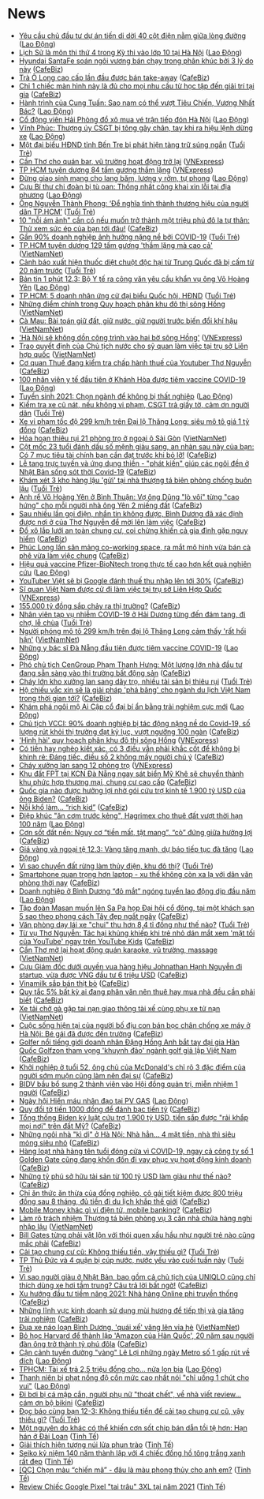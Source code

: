 # News

- [Yêu cầu chủ đầu tư dự án tiến di dời 40 cột điện nằm giữa lòng đường](https://laodong.vn/ban-doc/yeu-cau-chu-dau-tu-du-an-tien-di-doi-40-cot-dien-nam-giua-long-duong-888338.ldo) ([Lao Động](https://laodong.vn))
- [Lịch Sử là môn thi thứ 4 trong Kỳ thi vào lớp 10 tại Hà Nội](https://laodong.vn/giao-duc/lich-su-la-mon-thi-thu-4-trong-ky-thi-vao-lop-10-tai-ha-noi-888406.ldo) ([Lao Động](https://laodong.vn))
- [Hyundai SantaFe soán ngôi vương bán chạy trong phân khúc bởi 3 lý do này](https://cafebiz.vn/hyundai-santafe-soan-ngoi-vuong-ban-chay-trong-phan-khuc-boi-3-ly-do-nay-20210312123544399.chn) ([CafeBiz](https://cafebiz.vn))
- [Trà Ô Long cao cấp lần đầu được bán take-away](https://cafebiz.vn/tra-o-long-cao-cap-lan-dau-duoc-ban-take-away-20210312120823654.chn) ([CafeBiz](https://cafebiz.vn))
- [Chỉ 1 chiếc màn hình này là đủ cho mọi nhu cầu từ học tập đến giải trí tại gia](https://cafebiz.vn/chi-1-chiec-man-hinh-nay-la-du-cho-moi-nhu-cau-tu-hoc-tap-den-giai-tri-tai-gia-20210312105055392.chn) ([CafeBiz](https://cafebiz.vn))
- [Hành trình của Cung Tuấn: Sao nam có thể vượt Tiêu Chiến, Vương Nhất Bác?](https://laodong.vn/photo/hanh-trinh-cua-cung-tuan-sao-nam-co-the-vuot-tieu-chien-vuong-nhat-bac-888161.ldo) ([Lao Động](https://laodong.vn))
- [Cổ động viên Hải Phòng đổ xô mua vé trận tiếp đón Hà Nội](https://laodong.vn/bong-da/co-dong-vien-hai-phong-do-xo-mua-ve-tran-tiep-don-ha-noi-888393.ldo) ([Lao Động](https://laodong.vn))
- [Vĩnh Phúc: Thượng úy CSGT bị tông gãy chân, tay khi ra hiệu lệnh dừng xe](https://laodong.vn/phap-luat/vinh-phuc-thuong-uy-csgt-bi-tong-gay-chan-tay-khi-ra-hieu-lenh-dung-xe-888404.ldo) ([Lao Động](https://laodong.vn))
- [Một đại biểu HĐND tỉnh Bến Tre bị phát hiện tàng trữ súng ngắn](https://tuoitre.vn/mot-dai-bieu-hdnd-tinh-ben-tre-bi-phat-hien-tang-tru-sung-ngan-20210312121545323.htm) ([Tuổi Trẻ](https://tuoitre.vn))
- [Cần Thơ cho quán bar, vũ trường hoạt động trở lại](https://vnexpress.net/can-tho-cho-quan-bar-vu-truong-hoat-dong-tro-lai-4247522.html) ([VNExpress](https://vnexpress.net))
- [TP HCM tuyên dương 84 tấm gương thầm lặng](https://vnexpress.net/tp-hcm-tuyen-duong-84-tam-guong-tham-lang-4247521.html) ([VNExpress](https://vnexpress.net))
- [Đừng giao sinh mạng cho lang băm, lương y rởm, tự phong](https://laodong.vn/xa-hoi/dung-giao-sinh-mang-cho-lang-bam-luong-y-rom-tu-phong-888156.ldo) ([Lao Động](https://laodong.vn))
- [Cựu Bí thư chi đoàn bị tù oan: Thống nhất công khai xin lỗi tại địa phương](https://laodong.vn/phap-luat/cuu-bi-thu-chi-doan-bi-tu-oan-thong-nhat-cong-khai-xin-loi-tai-dia-phuong-888396.ldo) ([Lao Động](https://laodong.vn))
- [Ông Nguyễn Thành Phong: ‘Để nghĩa tình thành thương hiệu của người dân TP.HCM’](https://tuoitre.vn/ong-nguyen-thanh-phong-de-nghia-tinh-thanh-thuong-hieu-cua-nguoi-dan-tphcm-20210312122151126.htm) ([Tuổi Trẻ](https://tuoitre.vn))
- [10 "nỗi ám ảnh" cần có nếu muốn trở thành một triệu phú đô la tự thân: Thử xem sức ép của bạn tới đâu!](https://cafebiz.vn/10-noi-am-anh-can-co-neu-muon-tro-thanh-mot-trieu-phu-do-la-tu-than-thu-xem-suc-ep-cua-ban-toi-dau-2021031015533084.chn) ([CafeBiz](https://cafebiz.vn))
- [Gần 90% doanh nghiệp ảnh hưởng nặng nề bởi COVID-19](https://tuoitre.vn/gan-90-doanh-nghiep-anh-huong-nang-ne-boi-covid-19-20210312124506974.htm) ([Tuổi Trẻ](https://tuoitre.vn))
- [TP.HCM tuyên dương 129 tấm gương 'thầm lặng mà cao cả'](http://vietnamnet.vn/vn/thoi-su/tp-hcm-tuyen-duong-129-tam-guong-tham-lang-ma-cao-ca-719127.html) ([VietNamNet](https://vietnamnet.vn))
- [Cảnh báo xuất hiện thuốc diệt chuột độc hại từ Trung Quốc đã bị cấm từ 20 năm trước](https://tuoitre.vn/canh-bao-xuat-hien-thuoc-diet-chuot-doc-hai-tu-trung-quoc-da-bi-cam-tu-20-nam-truoc-20210312112644002.htm) ([Tuổi Trẻ](https://tuoitre.vn))
- [Bản tin 1 phút 12.3: Bộ Y tế ra công văn yêu cầu khẩn vụ ông Võ Hoàng Yên](https://laodong.vn/video/ban-tin-1-phut-123-bo-y-te-ra-cong-van-yeu-cau-khan-vu-ong-vo-hoang-yen-888339.ldo) ([Lao Động](https://laodong.vn))
- [TP.HCM: 5 doanh nhân ứng cử đại biểu Quốc hội, HĐND](https://tuoitre.vn/tphcm-5-doanh-nhan-ung-cu-dai-bieu-quoc-hoi-hdnd-2021031211595546.htm) ([Tuổi Trẻ](https://tuoitre.vn))
- [Những điểm chính trong Quy hoạch phân khu đô thị sông Hồng](http://vietnamnet.vn/vn/thoi-su/nhung-diem-chinh-trong-quy-hoach-phan-khu-do-thi-song-hong-719121.html) ([VietNamNet](https://vietnamnet.vn))
- [Cà Mau: Bài toán giữ đất, giữ nước, giữ người trước biến đổi khí hậu](http://vietnamnet.vn/vn/thoi-su/ca-mau-bai-toan-giu-dat-giu-nuoc-giu-nguoi-truoc-bien-doi-khi-hau-719131.html) ([VietNamNet](https://vietnamnet.vn))
- ['Hà Nội sẽ không dồn công trình vào hai bờ sông Hồng'](https://vnexpress.net/ha-noi-se-khong-don-cong-trinh-vao-hai-bo-song-hong-4247340.html) ([VNExpress](https://vnexpress.net))
- [Trao quyết định của Chủ tịch nước cho sỹ quan làm việc tại trụ sở Liên hợp quốc](http://vietnamnet.vn/vn/thoi-su/chinh-tri/trao-quyet-dinh-cua-chu-tich-nuoc-cho-sy-quan-lam-viec-tai-tru-so-lien-hop-quoc-719126.html) ([VietNamNet](https://vietnamnet.vn))
- [Cơ quan Thuế đang kiểm tra chấp hành thuế của Youtuber Thơ Nguyễn](https://cafebiz.vn/co-quan-thue-dang-kiem-tra-chap-hanh-thue-cua-youtuber-tho-nguyen-20210312114855455.chn) ([CafeBiz](https://cafebiz.vn))
- [100 nhân viên y tế đầu tiên ở Khánh Hòa được tiêm vaccine COVID-19](https://laodong.vn/photo/100-nhan-vien-y-te-dau-tien-o-khanh-hoa-duoc-tiem-vaccine-covid-19-888312.ldo) ([Lao Động](https://laodong.vn))
- [Tuyển sinh 2021: Chọn ngành để không bị thất nghiệp](https://laodong.vn/giao-duc/tuyen-sinh-2021-chon-nganh-de-khong-bi-that-nghiep-888291.ldo) ([Lao Động](https://laodong.vn))
- [Kiểm tra xe cũ nát, nếu không vi phạm, CSGT trả giấy tờ, cảm ơn người dân](https://tuoitre.vn/kiem-tra-xe-cu-nat-neu-khong-vi-pham-csgt-tra-giay-to-cam-on-nguoi-dan-20210312104258771.htm) ([Tuổi Trẻ](https://tuoitre.vn))
- [Xe vi phạm tốc độ 299 km/h trên Đại lộ Thăng Long: siêu mô tô giá 1 tỷ đồng](https://cafebiz.vn/xe-vi-pham-toc-do-299-km-h-tren-dai-lo-thang-long-sieu-mo-to-gia-1-ty-dong-20210312112633759.chn) ([CafeBiz](https://cafebiz.vn))
- [Hỏa hoạn thiêu rụi 21 phòng trọ ở ngoại ô Sài Gòn](http://vietnamnet.vn/vn/thoi-su/hoa-hoan-thieu-rui-21-phong-tro-o-ngoai-o-sai-gon-719110.html) ([VietNamNet](https://vietnamnet.vn))
- [Cột mốc 23 tuổi đánh dấu số mệnh giàu sang, an nhàn sau này của bạn: Có 7 mục tiêu tài chính bạn cần đạt trước khi bỏ lỡ!](https://cafebiz.vn/cot-moc-23-tuoi-danh-dau-so-menh-giau-sang-an-nhan-sau-nay-cua-ban-co-7-muc-tieu-tai-chinh-ban-can-dat-truoc-khi-bo-lo-2021031200441208.chn) ([CafeBiz](https://cafebiz.vn))
- [Lễ tang trực tuyến và ứng dụng thiền - "phát kiến" giúp các ngôi đền ở Nhật Bản sống sót thời Covid-19](https://cafebiz.vn/le-tang-truc-tuyen-va-ung-dung-thien-phat-kien-giup-cac-ngoi-den-o-nhat-ban-song-sot-thoi-covid-19-20210312111013281.chn) ([CafeBiz](https://cafebiz.vn))
- [Khám xét 3 kho hàng lậu 'gửi' tại nhà thượng tá biên phòng chống buôn lậu](https://tuoitre.vn/kham-xet-3-kho-hang-lau-gui-tai-nha-thuong-ta-bien-phong-chong-buon-lau-20210312095225183.htm) ([Tuổi Trẻ](https://tuoitre.vn))
- [Anh rể Võ Hoàng Yên ở Bình Thuận: Vợ ông Dũng "lò vôi" từng "cao hứng" cho mỗi người nhà ông Yên 2 miếng đất](https://cafebiz.vn/anh-re-vo-hoang-yen-o-binh-thuan-vo-ong-dung-lo-voi-tung-cao-hung-cho-moi-nguoi-nha-ong-yen-2-mieng-dat-20210312110627325.chn) ([CafeBiz](https://cafebiz.vn))
- [Sau nhiều lần gọi điện, nhắn tin không được, Bình Dương đã xác định được nơi ở của Thơ Nguyễn để mời lên làm việc](https://cafebiz.vn/sau-nhieu-lan-goi-dien-nhan-tin-khong-duoc-binh-duong-da-xac-dinh-duoc-noi-o-cua-tho-nguyen-de-moi-len-lam-viec-20210312110430358.chn) ([CafeBiz](https://cafebiz.vn))
- [Đổ xô lắp lưới an toàn chung cư, coi chừng khiến cả gia đình gặp nguy hiểm](https://cafebiz.vn/do-xo-lap-luoi-an-toan-chung-cu-coi-chung-khien-ca-gia-dinh-gap-nguy-hiem-20210312110128494.chn) ([CafeBiz](https://cafebiz.vn))
- [Phúc Long lấn sân mảng co-working space, ra mắt mô hình vừa bán cà phê vừa làm việc chung](https://cafebiz.vn/phuc-long-lan-san-mang-co-working-space-ra-mat-mo-hinh-vua-ban-ca-phe-vua-lam-viec-chung-20210312094321003.chn) ([CafeBiz](https://cafebiz.vn))
- [Hiệu quả vaccine Pfizer-BioNtech trong thực tế cao hơn kết quả nghiên cứu](https://laodong.vn/the-gioi/hieu-qua-vaccine-pfizer-biontech-trong-thuc-te-cao-hon-ket-qua-nghien-cuu-888326.ldo) ([Lao Động](https://laodong.vn))
- [YouTuber Việt sẽ bị Google đánh thuế thu nhập lên tới 30%](https://cafebiz.vn/youtuber-viet-se-bi-google-danh-thue-thu-nhap-len-toi-30-20210312105125013.chn) ([CafeBiz](https://cafebiz.vn))
- [Sĩ quan Việt Nam được cử đi làm việc tại trụ sở Liên Hợp Quốc](https://vnexpress.net/si-quan-viet-nam-duoc-cu-di-lam-viec-tai-tru-so-lien-hop-quoc-4247357.html) ([VNExpress](https://vnexpress.net))
- [155.000 tỷ đồng sắp chảy ra thị trường?](https://cafebiz.vn/155000-ty-dong-sap-chay-ra-thi-truong-20210312104515475.chn) ([CafeBiz](https://cafebiz.vn))
- [Nhân viên tạp vụ nhiễm COVID-19 ở Hải Dương từng đến đám tang, đi chợ, lễ chùa](https://tuoitre.vn/nhan-vien-tap-vu-nhiem-covd-19-o-hai-duong-tung-den-dam-tang-di-cho-le-chua-20210312103118503.htm) ([Tuổi Trẻ](https://tuoitre.vn))
- [Người phóng mô tô 299 km/h trên đại lộ Thăng Long cảm thấy 'rất hối hận'](http://vietnamnet.vn/vn/thoi-su/nguoi-phong-mo-to-299-km-h-tren-dai-lo-thang-long-cam-thay-rat-hoi-han-719088.html) ([VietNamNet](https://vietnamnet.vn))
- [Những y bác sĩ Đà Nẵng đầu tiên được tiêm vaccine COVID-19](https://laodong.vn/photo/nhung-y-bac-si-da-nang-dau-tien-duoc-tiem-vaccine-covid-19-888287.ldo) ([Lao Động](https://laodong.vn))
- [Phó chủ tịch CenGroup Phạm Thanh Hưng: Một lượng lớn nhà đầu tư đang sẵn sàng vào thị trường bất động sản](https://cafebiz.vn/pho-chu-tich-cengroup-pham-thanh-hung-mot-luong-lon-nha-dau-tu-dang-san-sang-vao-thi-truong-bat-dong-san-20210312094219386.chn) ([CafeBiz](https://cafebiz.vn))
- [Cháy lớn kho xưởng lan sang dãy trọ, nhiều tài sản bị thiêu rụi](https://tuoitre.vn/chay-lon-kho-xuong-lan-sang-day-tro-nhieu-tai-san-bi-thieu-rui-20210312094509219.htm) ([Tuổi Trẻ](https://tuoitre.vn))
- [Hộ chiếu vắc xin sẽ là giải pháp 'phá băng' cho ngành du lịch Việt Nam trong thời gian tới?](https://cafebiz.vn/ho-chieu-vac-xin-se-la-giai-phap-pha-bang-cho-nganh-du-lich-viet-nam-trong-thoi-gian-toi-20210312102544838.chn) ([CafeBiz](https://cafebiz.vn))
- [Khám phá ngôi mộ Ai Cập cổ đại bí ẩn bằng trải nghiệm cực mới](https://laodong.vn/the-gioi/kham-pha-ngoi-mo-ai-cap-co-dai-bi-an-bang-trai-nghiem-cuc-moi-888313.ldo) ([Lao Động](https://laodong.vn))
- [Chủ tịch VCCI: 90% doanh nghiệp bị tác động nặng nề do Covid-19, số lượng rút khỏi thị trường đạt kỷ lục, vượt ngưỡng 100 ngàn](https://cafebiz.vn/chu-tich-vcci-90-doanh-nghiep-bi-tac-dong-nang-ne-do-covid-19-so-luong-rut-khoi-thi-truong-dat-ky-luc-vuot-nguong-100-ngan-20210312094318426.chn) ([CafeBiz](https://cafebiz.vn))
- ['Hình hài' quy hoạch phân khu đô thị sông Hồng](https://vnexpress.net/hinh-hai-quy-hoach-phan-khu-do-thi-song-hong-4247175.html) ([VNExpress](https://vnexpress.net))
- [Có tiền hay nghèo kiết xác, có 3 điều vẫn phải khắc cốt để không bị khinh rẻ: Đáng tiếc, điều số 2 không mấy người chú ý](https://cafebiz.vn/co-tien-hay-ngheo-kiet-xac-co-3-dieu-van-phai-khac-cot-de-khong-bi-khinh-re-dang-tiec-dieu-so-2-khong-may-nguoi-chu-y-20210311171645098.chn) ([CafeBiz](https://cafebiz.vn))
- [Cháy xưởng lan sang 12 phòng trọ](https://vnexpress.net/chay-xuong-lan-sang-12-phong-tro-4247370.html) ([VNExpress](https://vnexpress.net))
- [Khu đất FPT tại KCN Đà Nẵng ngay sát biển Mỹ Khê sẽ chuyển thành khu phức hợp thương mại, chung cư cao cấp](https://cafebiz.vn/khu-dat-fpt-tai-kcn-da-nang-ngay-sat-bien-my-khe-se-chuyen-thanh-khu-phuc-hop-thuong-mai-chung-cu-cao-cap-20210312101118514.chn) ([CafeBiz](https://cafebiz.vn))
- [Quốc gia nào được hưởng lợi nhờ gói cứu trợ kinh tế 1.900 tỷ USD của ông Biden?](https://cafebiz.vn/quoc-gia-nao-duoc-huong-loi-nho-goi-cuu-tro-kinh-te-1900-ty-usd-cua-ong-biden-202103120937592.chn) ([CafeBiz](https://cafebiz.vn))
- [Nỗi khổ làm... “rich kid”](https://cafebiz.vn/noi-kho-lam-rich-kid-20210312101947457.chn) ([CafeBiz](https://cafebiz.vn))
- [Điệp khúc &quot;ăn cơm trước kẻng&quot;, Hagrimex cho thuê đất vượt thời hạn 100 năm](https://laodong.vn/kinh-te/diep-khuc-an-com-truoc-keng-hagrimex-cho-thue-dat-vuot-thoi-han-100-nam-887959.ldo) ([Lao Động](https://laodong.vn))
- [Cơn sốt đất nền: Nguy cơ “tiền mất, tật mang”, “cò” đứng giữa hưởng lợi](https://cafebiz.vn/con-sot-dat-nen-nguy-co-tien-mat-tat-mang-co-dung-giua-huong-loi-20210312100336797.chn) ([CafeBiz](https://cafebiz.vn))
- [Giá vàng và ngoại tệ 12.3: Vàng tăng mạnh, dự báo tiếp tục đà tăng](https://laodong.vn/video/gia-vang-va-ngoai-te-123-vang-tang-manh-du-bao-tiep-tuc-da-tang-888314.ldo) ([Lao Động](https://laodong.vn))
- [Vì sao chuyển đất rừng làm thủy điện, khu đô thị?](https://tuoitre.vn/vi-sao-chuyen-dat-rung-lam-thuy-dien-khu-do-thi-20210311190408267.htm) ([Tuổi Trẻ](https://tuoitre.vn))
- [Smartphone quan trọng hơn laptop - xu thế không còn xa lạ với dân văn phòng thời nay](https://cafebiz.vn/smartphone-quan-trong-hon-laptop-xu-the-khong-con-xa-la-voi-dan-van-phong-thoi-nay-20210311150827279.chn) ([CafeBiz](https://cafebiz.vn))
- [Doanh nghiệp ở Bình Dương “đỏ mắt” ngóng tuyển lao động dịp đầu năm](https://laodong.vn/video/doanh-nghiep-o-binh-duong-do-mat-ngong-tuyen-lao-dong-dip-dau-nam-888250.ldo) ([Lao Động](https://laodong.vn))
- [Tập đoàn Masan muốn lên Sa Pa họp Đại hội cổ đông, tại một khách sạn 5 sao theo phong cách Tây đẹp ngất ngây](https://cafebiz.vn/tap-doan-masan-muon-len-sa-pa-hop-dai-hoi-co-dong-tai-mot-khach-san-5-sao-theo-phong-cach-tay-dep-ngat-ngay-20210312095019789.chn) ([CafeBiz](https://cafebiz.vn))
- [Văn phòng dạy lái xe "chui" thu hơn 8,4 tỉ đồng như thế nào?](https://tuoitre.vn/van-phong-day-lai-xe-chui-thu-hon-8-4-ti-dong-nhu-the-nao-20210312084559527.htm) ([Tuổi Trẻ](https://tuoitre.vn))
- [Từ vụ Thơ Nguyễn: Tác hại khủng khiếp khi trẻ nhỏ dán mắt xem 'mặt tối của YouTube' ngay trên YouTube Kids](https://cafebiz.vn/tu-vu-tho-nguyen-tac-hai-khung-khiep-khi-tre-nho-dan-mat-xem-mat-toi-cua-youtube-ngay-tren-youtube-kids-20210312095514551.chn) ([CafeBiz](https://cafebiz.vn))
- [Cần Thơ mở lại hoạt động quán karaoke, vũ trường, massage](http://vietnamnet.vn/vn/thoi-su/can-tho-mo-lai-hoat-dong-quan-karaoke-vu-truong-massage-719078.html) ([VietNamNet](https://vietnamnet.vn))
- [Cựu Giám đốc dưới quyền vua hàng hiệu Johnathan Hạnh Nguyễn đi startup, vừa được VNG đầu tư 6 triệu USD](https://cafebiz.vn/cuu-giam-doc-kinh-doanh-tap-doan-ipp-cua-ty-phu-johnathan-hanh-nguyen-di-startup-vua-duoc-vng-dau-tu-6-trieu-usd-20210312093843524.chn) ([CafeBiz](https://cafebiz.vn))
- [Vinamilk sắp bán thịt bò](https://cafebiz.vn/vinamilk-sap-ban-thit-bo-20210312092756053.chn) ([CafeBiz](https://cafebiz.vn))
- [Quy tắc 5% bất kỳ ai đang phân vân nên thuê hay mua nhà đều cần phải biết](https://cafebiz.vn/quy-tac-5-bat-ky-ai-dang-phan-van-nen-thue-hay-mua-nha-deu-can-phai-biet-20210311155011614.chn) ([CafeBiz](https://cafebiz.vn))
- [Xe tải chở gà gặp tai nạn giao thông tài xế cùng phụ xe tử nạn](http://vietnamnet.vn/vn/thoi-su/an-toan-giao-thong/xe-tai-cho-ga-gap-tai-nan-giao-thong-tai-xe-cung-phu-xe-tu-nan-719055.html) ([VietNamNet](https://vietnamnet.vn))
- [Cuộc sống hiện tại của người bố địu con bán bọc chân chống xe máy ở Hà Nội: Bé gái đã được đến trường](https://cafebiz.vn/cuoc-song-hien-tai-cua-nguoi-bo-diu-con-ban-boc-chan-chong-xe-may-o-ha-noi-be-gai-da-duoc-den-truong-20210312091637991.chn) ([CafeBiz](https://cafebiz.vn))
- [Golfer nổi tiếng giới doanh nhân Đặng Hồng Anh bắt tay đại gia Hàn Quốc Golfzon tham vọng 'khuynh đảo' ngành golf giả lập Việt Nam](https://cafebiz.vn/golfer-noi-tieng-gioi-doanh-nhan-dang-hong-anh-bat-tay-dai-gia-han-quoc-golfzon-tham-vong-khuynh-dao-nganh-golf-gia-lap-viet-nam-20210311163452385.chn) ([CafeBiz](https://cafebiz.vn))
- [Khởi nghiệp ở tuổi 52, ông chủ của McDonald's chỉ rõ 3 đặc điểm của người sớm muộn cũng làm nên đại sự](https://cafebiz.vn/khoi-nghiep-o-tuoi-52-ong-chu-cua-mcdonalds-chi-ro-3-dac-diem-cua-nguoi-som-muon-cung-lam-nen-dai-su-20210310154611909.chn) ([CafeBiz](https://cafebiz.vn))
- [BIDV bầu bổ sung 2 thành viên vào Hội đồng quản trị, miễn nhiệm 1 người](https://cafebiz.vn/bidv-bau-bo-sung-2-thanh-vien-vao-hoi-dong-quan-tri-mien-nhiem-1-nguoi-20210312091057876.chn) ([CafeBiz](https://cafebiz.vn))
- [Ngày hội Hiến máu nhân đạo tại PV GAS](https://laodong.vn/thong-tin-doanh-nghiep/ngay-hoi-hien-mau-nhan-dao-tai-pv-gas-888237.ldo) ([Lao Động](https://laodong.vn))
- [Quy đổi tờ tiền 1000 đồng để đánh bạc tiền tỷ](https://cafebiz.vn/quy-doi-to-tien-1000-dong-de-danh-bac-tien-ty-20210312085712295.chn) ([CafeBiz](https://cafebiz.vn))
- [Tổng thống Biden ký luật cứu trợ 1.900 tỷ USD, tiền sắp được "rải khắp mọi nơi" trên đất Mỹ?](https://cafebiz.vn/chi-tiet-goi-cuu-tro-khong-lo-tri-gia-1900-usd-co-suc-mua-ca-thi-truong-tien-so-cua-ong-biden-20210312084347959.chn) ([CafeBiz](https://cafebiz.vn))
- [Những ngôi nhà "kì dị" ở Hà Nội: Nhà hẳn... 4 mặt tiền, nhà thì siêu mỏng siêu nhỏ](https://cafebiz.vn/nhung-ngoi-nha-ki-di-o-ha-noi-nha-han-4-mat-tien-nha-thi-sieu-mong-sieu-nho-20210312085134854.chn) ([CafeBiz](https://cafebiz.vn))
- [Hàng loạt nhà hàng tên tuổi đóng cửa vì COVID-19, ngay cả công ty số 1 Golden Gate cũng đang khốn đốn đi vay phục vụ hoạt động kinh doanh](https://cafebiz.vn/hang-loat-nha-hang-ten-tuoi-dong-cua-vi-covid-19-ngay-ca-cong-ty-so-1-golden-gate-cung-dang-khon-don-di-vay-phuc-vu-hoat-dong-kinh-doanh-20210312082715891.chn) ([CafeBiz](https://cafebiz.vn))
- [Những tỷ phú sở hữu tài sản từ 100 tỷ USD làm giàu như thế nào?](https://cafebiz.vn/nhung-ty-phu-so-huu-tai-san-tu-100-ty-usd-lam-giau-nhu-the-nao-20210312084628206.chn) ([CafeBiz](https://cafebiz.vn))
- [Chỉ ăn thức ăn thừa của đồng nghiệp, cô gái tiết kiệm được 800 triệu đồng sau 8 tháng, đủ tiền đi du lịch khắp thế giới](https://cafebiz.vn/tuyet-chieu-giup-co-gai-tiet-kiem-gan-800-trieu-dong-sau-8-thang-du-tien-du-lich-vong-quanh-the-gioi-an-do-an-thua-cua-dong-nghiep-va-luc-thung-rac-20210311154930289.chn) ([CafeBiz](https://cafebiz.vn))
- [Mobile Money khác gì ví điện tử, mobile banking?](https://cafebiz.vn/mobile-money-khac-gi-vi-dien-tu-mobile-banking-20210312084016845.chn) ([CafeBiz](https://cafebiz.vn))
- [Làm rõ trách nhiệm Thượng tá biên phòng vụ 3 căn nhà chứa hàng nghi nhập lậu](http://vietnamnet.vn/vn/thoi-su/lam-ro-trach-nhiem-thuong-ta-bien-phong-vu-3-can-nha-chua-hang-nghi-nhap-lau-719011.html) ([VietNamNet](https://vietnamnet.vn))
- [Bill Gates từng phải vật lộn với thói quen xấu hầu như người trẻ nào cũng mắc phải](https://cafebiz.vn/bill-gates-cung-tung-phai-vat-lon-voi-thoi-quen-xau-hau-nhu-nguoi-tre-nao-cung-mac-phai-20210311161707717.chn) ([CafeBiz](https://cafebiz.vn))
- [Cải tạo chung cư cũ: Không thiếu tiền, vậy thiếu gì?](https://tuoitre.vn/cai-tao-chung-cu-cu-khong-thieu-tien-vay-thieu-gi-20210312075257021.htm) ([Tuổi Trẻ](https://tuoitre.vn))
- [TP Thủ Đức và 4 quận bị cúp nước, nước yếu vào cuối tuần này](https://tuoitre.vn/tp-thu-duc-va-4-quan-bi-cup-nuoc-nuoc-yeu-vao-cuoi-tuan-nay-20210312072656252.htm) ([Tuổi Trẻ](https://tuoitre.vn))
- [Vì sao người giàu ở Nhật Bản, bao gồm cả chủ tịch của UNIQLO cũng chỉ thích dùng xe hơi tầm trung? Câu trả lời bất ngờ!](https://cafebiz.vn/vi-sao-nguoi-giau-o-nhat-ban-bao-gom-ca-chu-tich-cua-uniqlo-cung-chi-thich-dung-xe-hoi-tam-trung-cau-tra-loi-bat-ngo-20210311195306789.chn) ([CafeBiz](https://cafebiz.vn))
- [Xu hướng đầu tư tiềm năng 2021: Nhà hàng Online phi truyền thống](https://cafebiz.vn/xu-huong-dau-tu-tiem-nang-2021-nha-hang-online-phi-truyen-thong-20210311200948003.chn) ([CafeBiz](https://cafebiz.vn))
- [Những lĩnh vực kinh doanh sử dụng mùi hương để tiếp thị và gia tăng trải nghiệm](https://cafebiz.vn/nhung-linh-vuc-kinh-doanh-su-dung-mui-huong-de-tiep-thi-va-gia-tang-trai-nghiem-20210311200930105.chn) ([CafeBiz](https://cafebiz.vn))
- [Đua xe náo loạn Bình Dương, 'quái xế' văng lên vỉa hè](http://vietnamnet.vn/vn/thoi-su/an-toan-giao-thong/dua-xe-nao-loan-binh-duong-quai-xe-vang-len-via-he-719056.html) ([VietNamNet](https://vietnamnet.vn))
- [Bỏ học Harvard để thành lập 'Amazon của Hàn Quốc', 20 năm sau người đàn ông trở thành tỷ phú đôla](https://cafebiz.vn/bo-hoc-harvard-de-thanh-lap-amazon-cua-han-quoc-20-nam-sau-nguoi-dan-ong-tro-thanh-ty-phu-dola-20210311163520024.chn) ([CafeBiz](https://cafebiz.vn))
- [Cận cảnh tuyến đường &quot;vàng&quot; Lê Lợi những ngày Metro số 1 gấp rút về đích](https://laodong.vn/photo/can-canh-tuyen-duong-vang-le-loi-nhung-ngay-metro-so-1-gap-rut-ve-dich-888120.ldo) ([Lao Động](https://laodong.vn))
- [TPHCM: Tài xế trả 2,5 triệu đồng cho... nửa lon bia](https://laodong.vn/video/tphcm-tai-xe-tra-25-trieu-dong-cho-nua-lon-bia-888256.ldo) ([Lao Động](https://laodong.vn))
- [Thanh niên bị phạt nồng độ cồn mức cao nhất nói &quot;chỉ uống 1 chút cho vui&quot;](https://laodong.vn/photo/thanh-nien-bi-phat-nong-do-con-muc-cao-nhat-noi-chi-uong-1-chut-cho-vui-888253.ldo) ([Lao Động](https://laodong.vn))
- [Đi bơi bị cá mập cắn, người phụ nữ "thoát chết", về nhà viết review... cám ơn bộ bikini](https://cafebiz.vn/di-boi-bi-ca-map-can-nguoi-phu-nu-thoat-chet-ve-nha-viet-review-cam-on-bo-bikini-20210311164140816.chn) ([CafeBiz](https://cafebiz.vn))
- [Đọc báo cùng bạn 12-3: Không thiếu tiền để cải tạo chung cư cũ, vậy thiếu gì?](https://tuoitre.vn/doc-bao-cung-ban-12-3-khong-thieu-tien-de-cai-tao-chung-cu-cu-vay-thieu-gi-20210312045901091.htm) ([Tuổi Trẻ](https://tuoitre.vn))
- [Một nguyên do khác có thể khiến cơn sốt chip bán dẫn tồi tệ hơn: Hạn hán ở Đài Loan](https://tinhte.vn/thread/mot-nguyen-do-khac-co-the-khien-con-sot-chip-ban-dan-toi-te-hon-han-han-o-dai-loan.3291077/) ([Tinh Tế](https://tinhte.vn))
- [Giải thích hiện tượng núi lửa phun trào](https://tinhte.vn/thread/giai-thich-hien-tuong-nui-lua-phun-trao.3290110/) ([Tinh Tế](https://tinhte.vn))
- [Seiko kỷ niệm 140 năm thành lập với 4 chiếc đồng hồ tông trắng xanh rất đẹp](https://tinhte.vn/thread/seiko-ky-niem-140-nam-thanh-lap-voi-4-chiec-dong-ho-tong-trang-xanh-rat-dep.3289792/) ([Tinh Tế](https://tinhte.vn))
- [[QC] Chọn màu “chiến mã” - đâu là màu phong thủy cho anh em?](https://tinhte.vn/thread/qc-chon-mau-chien-ma-dau-la-mau-phong-thuy-cho-anh-em.3291974/) ([Tinh Tế](https://tinhte.vn))
- [Review Chiếc Google Pixel "tai trâu" 3XL tại năm 2021](https://tinhte.vn/thread/review-chiec-google-pixel-tai-trau-3xl-tai-nam-2021.3290649/) ([Tinh Tế](https://tinhte.vn))
